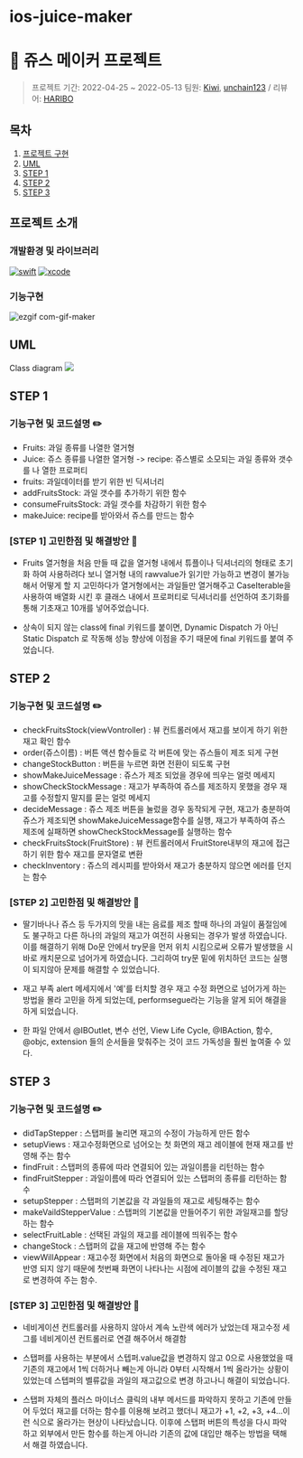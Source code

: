 # ios-juice-maker

# :tropical_drink: 쥬스 메이커 프로젝트

> 프로젝트 기간: 2022-04-25 ~ 2022-05-13
> 팀원: [Kiwi](https://github.com/kiwi1023), [unchain123](https://github.com/unchain123) / 리뷰어: [HARIBO](https://github.com/HARlBO)
## 목차
1. [프로젝트 구현](#프로젝트-구현)
2. [UML](#UML)
3. [STEP 1](#STEP-1)
4. [STEP 2](#STEP-2)
5. [STEP 3](#STEP-3)

## 프로젝트 소개

### 개발환경 및 라이브러리
[![swift](https://img.shields.io/badge/swift-5.6-orange)]()
[![xcode](https://img.shields.io/badge/Xcode-13.3-blue)]()

### 기능구현
![ezgif com-gif-maker](https://user-images.githubusercontent.com/98506825/168276705-7654cf5a-506d-4d8d-8127-8a2819dddd8d.gif)

## UML
Class diagram
![](https://i.imgur.com/6JsQFih.png)

## STEP 1

### 기능구현 및 코드설명 ✏️
- Fruits: 과일 종류를 나열한 열거형
- Juice: 쥬스 종류를 나열한 열거형
-> recipe: 쥬스별로 소모되는 과일 종류와 갯수를 나 열한 프로퍼티
- fruits: 과일데이터를 받기 위한 빈 딕셔너리
- addFruitsStock: 과일 갯수를 추가하기 위한 함수
- consumeFruitsStock: 과일 갯수를 차감하기 위한 함수
- makeJuice: recipe를 받아와서 쥬스를 만드는 함수

### [STEP 1] 고민한점 및 해결방안 🤔
- Fruits 열거형을 처음 만들 때 값을 열거형 내에서 튜플이나 딕셔너리의 형태로 초기화 하여 사용하려다 보니 열거형 내의 rawvalue가 읽기만 가능하고 변경이 불가능 해서 어떻게 할 지 고민하다가 열거형에서는 과일들만 열거해주고 CaseIterable을 사용하여 배열화 시킨 후 클래스 내에서 프로퍼티로 딕셔너리를 선언하여 초기화를 통해 기초재고 10개를 넣어주었습니다.

- 상속이 되지 않는 class에 final 키워드를 붙이면, Dynamic Dispatch 가 아닌 Static Dispatch 로 작동해 성능 향상에 이점을 주기 때문에 final 키워드를 붙여 주었습니다.

## STEP 2

### 기능구현 및 코드설명 ✏️
- checkFruitsStock(viewVontroller) : 뷰 컨트롤러에서 재고를 보이게 하기 위한 재고 확인 함수
- order(쥬스이름) : 버튼 액션 함수들로 각 버튼에 맞는 쥬스들이 제조 되게 구현
- changeStockButton : 버튼을 누르면 화면 전환이 되도록 구현
- showMakeJuiceMessage : 쥬스가 제조 되었을 경우에 띄우는 얼럿 메세지
- showCheckStockMessage : 재고가 부족하여 쥬스를 제조하지 못했을 경우 재고를 수정할지 말지를 묻는 얼럿 메세지
- decideMessage : 쥬스 제조 버튼을 눌렀을 경우 동작되게 구현, 재고가 충분하여 쥬스가 제조되면 showMakeJuiceMessage함수를 실행, 재고가 부족하여 쥬스 제조에 실패하면 showCheckStockMessage를 실행하는 함수
- checkFruitsStock(FruitStore) : 뷰 컨트롤러에서 FruitStore내부의 재고에 접근하기 위한 함수 재고를 문자열로 변환
- checkInventory : 쥬스의 레시피를 받아와서 재고가 충분하지 않으면 에러를 던지는 함수

### [STEP 2] 고민한점 및 해결방안 🤔

- 딸기바나나 쥬스 등 두가지의 맛을 내는 음료를 제조 할때 하나의 과일이 품절임에도 불구하고 다른 하나의 과일의 재고가 여전히 사용되는 경우가 발생 하였습니다. 이를 해결하기 위해 Do문 안에서 try문을 먼저 위치 시킴으로써 오류가 발생했을 시 바로 캐치문으로 넘어가게 하였습니다. 그리하여 try문 밑에 위치하던 코드는 실행이 되지않아 문제를 해결할 수 있었습니다.

- 재고 부족 alert 메세지에서 '예'를 터치할 경우 재고 수정 화면으로 넘어가게 하는 방법을 몰라 고민을 하게 되었는데, performsegue라는 기능을 알게 되어 해결을 하게 되었습니다.

- 한 파일 안에서 @IBOutlet, 변수 선언, View Life Cycle, @IBAction, 함수, @objc, extension 들의 순서들을 맞춰주는 것이 코드 가독성을 훨씬 높여줄 수 있다.

## STEP 3

### 기능구현 및 코드설명 ✏️
- didTapStepper : 스탭퍼를 눌리면 재고의 수정이 가능하게 만든 함수
- setupViews : 재고수정화면으로 넘어오는 첫 화면의 재고 레이블에 현재 재고를 반영해 주는 함수
- findFruit : 스탭퍼의 종류에 따라 연결되어 있는 과일이름을 리턴하는 함수
- findFruitStepper : 과일이름에 따라 연결되어 있는 스탭퍼의 종류를 리턴하는 함수
- setupStepper : 스탭퍼의 기본값을 각 과일들의 재고로 세팅해주는 함수
- makeVaildStepperValue : 스탭퍼의 기본값을 만들어주기 위한 과일재고를 할당 하는 함수
- selectFruitLable : 선택된 과일의 재고를 레이블에 띄워주는 함수
- changeStock : 스탭퍼의 값을 재고에 반영해 주는 함수
- viewWillAppear : 재고수정 화면에서 처음의 화면으로 돌아올 때 수정된 재고가 반영 되지 않기 때문에 첫번째 화면이 나타나는 시점에 레이블의 값을 수정된 재고로 변경하여 주는 함수.

### [STEP 3] 고민한점 및 해결방안 🤔
- 네비게이션 컨트롤러를 사용하지 않아서 계속 노란색 에러가 났었는데 재고수정 세그를 네비게이션 컨트롤러로 연결 해주어서 해결함

- 스탭퍼를 사용하는 부분에서 스텝퍼.value값을 변경하지 않고 0으로 사용했었을 때 기존의 재고에서 1씩 더하거나 빼는게 아니라 0부터 시작해서 1씩 올라가는 상황이 있었는데 스텝퍼의 벨류값을 과일의 재고값으로 변경 하고나니 해결이 되었습니다.

- 스탭퍼 자체의 플러스 마이너스 클릭의 내부 메서드를 파악하지 못하고 기존에 만들어 두었더 재고를 더하는 함수를 이용해 보려고 했더니 재고가 +1, +2, +3, +4...이런 식으로 올라가는 현상이 나타났습니다. 이후에 스탭퍼 버튼의 특성을 다시 파악하고 외부에서 만든 함수를 하는게 아니라 기존의 값에 대입만 해주는 방법을 택해서 해결 하였습니다.

